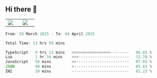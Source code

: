 ## Hi there 👋

<p align="center">
  <table align="center">
  <tr border="none">
  <td width="35%" align="center">
    <img  align="center"  src="http://github-profile-summary-cards.vercel.app/api/cards/stats?username=ricepunk&theme=github_dark" />
  </td>
    
  <td width="65%" align="center">
    <img  align="center"  src="http://github-profile-summary-cards.vercel.app/api/cards/profile-details?username=ricepunk&theme=github_dark" />
  </td>
  </tr>
  </table>
</p>

<!--START_SECTION:waka-->

```typescript
From: 28 March 2025 - To: 04 April 2025

Total Time: 13 hrs 58 mins

TypeScript   9 hrs 13 mins   >>>>>>>>>>>>>>>>>--------   66.03 %
Lua          1 hr 54 mins    >>>----------------------   13.70 %
JavaScript   58 mins         >>-----------------------   07.03 %
JSON         48 mins         >------------------------   05.83 %
INI          10 mins         -------------------------   01.23 %
```

<!--END_SECTION:waka-->
